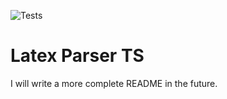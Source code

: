 ![Tests](https://github.com/benyakirten/latex-parser-ts/actions/workflows/test.yml/badge.svg)

# Latex Parser TS

I will write a more complete README in the future.
